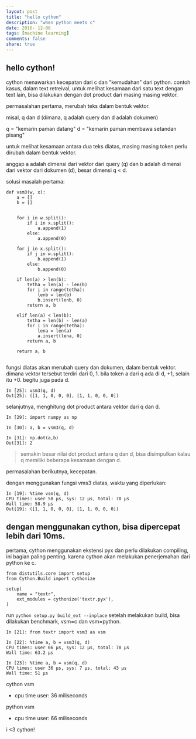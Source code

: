```yaml
---
layout: post
title: "hello cython"
description: "when python meets c"
date: 2016- 12-06
tags: [machine learning]
comments: false
share: true
---
```


hello cython!
---

cython menawarkan kecepatan dari c dan "kemudahan" dari python.
contoh kasus, dalam text retreival, untuk melihat kesamaan dari satu text dengan text lain, bisa dilakukan dengan dot product dari masing masing vektor.

permasalahan pertama, merubah teks dalam bentuk vektor.

misal, q dan d (dimana, q adalah query dan d adalah dokumen)

q = "kemarin paman datang"
d = "kemarin paman membawa setandan pisang"

untuk melihat kesamaan antara dua teks diatas, masing masing token perlu 
dirubah dalam bentuk vektor.

anggap a adalah dimensi dari vektor dari query (q) dan b adalah dimensi dari vektor dari dokumen (d), besar dimensi q < d. 

solusi masalah pertama:

```
def vsm3(w, x):
    a = []
    b = []

    
    for i in w.split():
        if i in x.split(): 
            a.append(1)
        else:
            a.append(0)

    for j in x.split():
        if j in w.split():
            b.append(1)
        else:
            b.append(0)
    
    if len(a) > len(b):
        tetha = len(a) - len(b)
        for i in range(tetha):
            lenb = len(b)
            b.insert(lenb, 0)
        return a, b
    
    elif len(a) < len(b):
        tetha = len(b) - len(a)
        for i in range(tetha):
            lena = len(a)
            a.insert(lena, 0)
        return a, b
        
    return a, b
    
```

fungsi diatas akan merubah query dan dokumen, dalam bentuk vektor.
dimana vektor tersebut terdiri dari 0, 1. bila token a dari q ada di d, +1, selain itu +0. begitu juga pada d.

```
In [25]: vsm3(q, d)
Out[25]: ([1, 1, 0, 0, 0], [1, 1, 0, 0, 0])

```

selanjutnya, menghitung dot product antara vektor dari q dan d.

```
In [29]: import numpy as np

In [30]: a, b = vsm3(q, d)

In [31]: np.dot(a,b)
Out[31]: 2
````

> semakin besar nilai dot product antara q dan d, bisa disimpulkan kalau q memiliki beberapa kesamaan dengan d. 

permasalahan berikutnya, kecepatan.

dengan menggunakan fungsi vms3 diatas, waktu yang diperlukan:

```
In [19]: %time vsm(q, d)
CPU times: user 58 µs, sys: 12 µs, total: 70 µs
Wall time: 58.9 µs
Out[19]: ([1, 1, 0, 0, 0], [1, 1, 0, 0, 0])
```

dengan menggunakan cython, bisa dipercepat lebih dari 10ms.
---

pertama, cython menggunakan ekstensi pyx dan perlu dilakukan compiling, ini bagian paling penting. karena cython akan melakukan penerjemahan dari python ke c.

```
from distutils.core import setup
from Cython.Build import cythonize

setup(
    name = "textr",
    ext_modules = cythonize('textr.pyx'),
)

```

run `python setup.py build_ext --inplace`
setelah melakukan build, bisa dilakukan benchmark, vsm=c dan vsm=python.

```
In [21]: from textr import vsm3 as vsm

In [22]: %time a, b = vsm3(q, d)
CPU times: user 66 µs, sys: 12 µs, total: 78 µs
Wall time: 63.2 µs

In [23]: %time a, b = vsm(q, d)
CPU times: user 36 µs, sys: 7 µs, total: 43 µs
Wall time: 51 µs

```
cython vsm
- cpu time user: 36 miliseconds

python vsm
- cpu time user: 66 miliseconds

i <3 cython!


